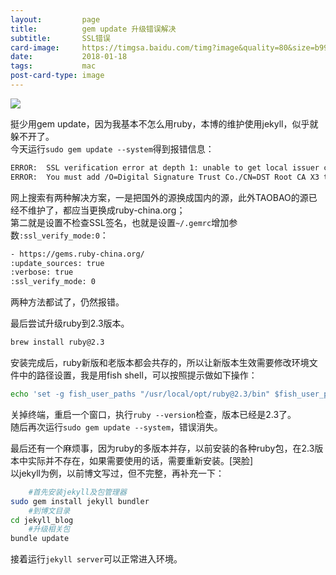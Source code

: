 ```yaml
---
layout:         page
title:          gem update 升级错误解决
subtitle:       SSL错误
card-image:     https://timgsa.baidu.com/timg?image&quality=80&size=b9999_10000&sec=1516280881231&di=885456ae6eea93514608bedd6ae1cd67&imgtype=0&src=http%3A%2F%2Fimg.mp.itc.cn%2Fupload%2F20170616%2F02b6c59574d24fd7aebffaca424e1bac_th.jpg
date:           2018-01-18
tags:           mac
post-card-type: image
---
```

![](https://timgsa.baidu.com/timg?image&quality=80&size=b9999_10000&sec=1516280881231&di=885456ae6eea93514608bedd6ae1cd67&imgtype=0&src=http%3A%2F%2Fimg.mp.itc.cn%2Fupload%2F20170616%2F02b6c59574d24fd7aebffaca424e1bac_th.jpg)  

挺少用gem update，因为我基本不怎么用ruby，本博的维护使用jekyll，似乎就躲不开了。  
今天运行`sudo gem update --system`得到报错信息：  
```bash
ERROR:  SSL verification error at depth 1: unable to get local issuer certificate (20)
ERROR:  You must add /O=Digital Signature Trust Co./CN=DST Root CA X3 to your local trusted store
```
网上搜索有两种解决方案，一是把国外的源换成国内的源，此外TAOBAO的源已经不维护了，都应当更换成ruby-china.org；  
第二就是设置不检查SSL签名，也就是设置`~/.gemrc`增加参数`:ssl_verify_mode:0`：  
```bash
- https://gems.ruby-china.org/
:update_sources: true
:verbose: true
:ssl_verify_mode: 0
```
两种方法都试了，仍然报错。  

最后尝试升级ruby到2.3版本。  
```bash
brew install ruby@2.3
```
安装完成后，ruby新版和老版本都会共存的，所以让新版本生效需要修改环境文件中的路径设置，我是用fish shell，可以按照提示做如下操作：  
```bash
echo 'set -g fish_user_paths "/usr/local/opt/ruby@2.3/bin" $fish_user_paths' >> ~/.config/fish/config.fish
```
关掉终端，重启一个窗口，执行`ruby --version`检查，版本已经是2.3了。  
随后再次运行`sudo gem update --system`，错误消失。  

最后还有一个麻烦事，因为ruby的多版本并存，以前安装的各种ruby包，在2.3版本中实际并不存在，如果需要使用的话，需要重新安装。[哭脸]  
以jekyll为例，以前博文写过，但不完整，再补充一下：  
```bash
	#首先安装jekyll及包管理器
sudo gem install jekyll bundler
	#到博文目录
cd jekyll_blog
	#升级相关包
bundle update
```
接着运行`jekyll server`可以正常进入环境。  

